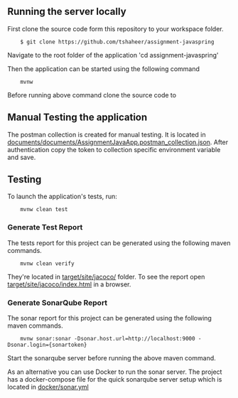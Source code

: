
## Running the server locally

First clone the source code form this repository to your workspace folder. 

`````
	$ git clone https://github.com/tshaheer/assignment-javaspring
`````

Navigate to the root folder of the application 'cd assignment-javaspring'

Then the application can be started using the following command

``````````
	mvnw
``````````

Before running above command clone the source code to 


## Manual Testing the application

The postman collection is created for manual testing. It is located in [documents/documents/AssignmentJavaApp.postman_collection.json](documents/AssignmentJavaApp.postman_collection.json).
After authentication copy the token to collection specific environment variable and save.


## Testing

To launch the application's tests, run:

````````
	mvnw clean test
````````

### Generate Test Report

The tests report for this project can be generated using the following maven commands.

``````
	mvnw clean verify
``````
They're located in [target/site/jacoco/](target/site/jacoco) folder. To see the report open [target/site/jacoco/index.html](target/site/jacoco/index.html) in a browser.


### Generate SonarQube Report

The sonar report for this project can be generated using the following maven commands.

```````
	mvnw sonar:sonar -Dsonar.host.url=http://localhost:9000 -Dsonar.login={sonartoken}
```````

Start the sonarqube server before running the above maven command.

As an alternative you can use Docker to run the sonar server. The project has a docker-compose file for the quick sonarqube server setup which is located in [docker/sonar.yml](docker/sonar.yml)

